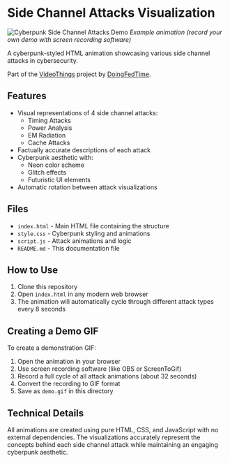 # Side Channel Attacks Visualization

![Cyberpunk Side Channel Attacks Demo](./demo.gif) *Example animation (record your own demo with screen recording software)*

A cyberpunk-styled HTML animation showcasing various side channel attacks in cybersecurity.

Part of the [VideoThings](https://github.com/DoingFedTime/VideoThings) project by [DoingFedTime](https://github.com/DoingFedTime).

## Features

- Visual representations of 4 side channel attacks:
  - Timing Attacks
  - Power Analysis
  - EM Radiation
  - Cache Attacks
- Factually accurate descriptions of each attack
- Cyberpunk aesthetic with:
  - Neon color scheme
  - Glitch effects
  - Futuristic UI elements
- Automatic rotation between attack visualizations

## Files

- `index.html` - Main HTML file containing the structure
- `style.css` - Cyberpunk styling and animations
- `script.js` - Attack animations and logic
- `README.md` - This documentation file

## How to Use

1. Clone this repository
2. Open `index.html` in any modern web browser
3. The animation will automatically cycle through different attack types every 8 seconds

## Creating a Demo GIF

To create a demonstration GIF:
1. Open the animation in your browser
2. Use screen recording software (like OBS or ScreenToGif)
3. Record a full cycle of all attack animations (about 32 seconds)
4. Convert the recording to GIF format
5. Save as `demo.gif` in this directory

## Technical Details

All animations are created using pure HTML, CSS, and JavaScript with no external dependencies. The visualizations accurately represent the concepts behind each side channel attack while maintaining an engaging cyberpunk aesthetic.